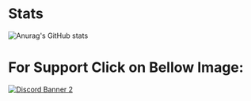 # Stats
![Anurag's GitHub stats](https://github-readme-stats.vercel.app/api?username=FwB-Studio&show_icons=true&theme=midnight-purple)

# For Support Click on Bellow Image:
<a href='https://discord.gg/fybMgxAShU'>![Discord Banner 2](https://cdn.discordapp.com/attachments/1075775449155772446/1136601342954197072/resized.png?style=banner3)</a>
